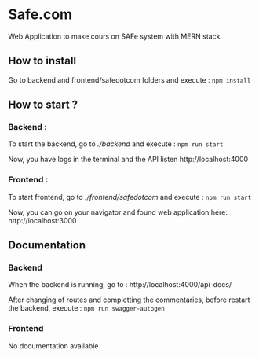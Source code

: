 # Safe.com
Web Application to make cours on SAFe system with MERN stack

## How to install
Go to backend and frontend/safedotcom folders and execute : ```npm install```

## How to start ?

### Backend :
To start the backend, go to <i>./backend</i> and execute : ```npm run start```

Now, you have logs in the terminal and the API listen http://localhost:4000

### Frontend :
To start frontend, go to <i> ./frontend/safedotcom</i> and execute : ```npm run start```

Now, you can go on your navigator and found web application here: http://localhost:3000


## Documentation

### Backend
When the backend is running, go to : http://localhost:4000/api-docs/

After changing of routes and completting the commentaries, before restart the backend, execute : ```npm run swagger-autogen```

### Frontend
No documentation available